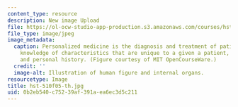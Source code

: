 ```yaml
---
content_type: resource
description: New image Upload
file: https://ol-ocw-studio-app-production.s3.amazonaws.com/courses/hst-510-genomics-computing-economics-and-society-fall-2005/0b2eb540c75239af391aea6ec3d5c211_hst-510f05-th.jpg
file_type: image/jpeg
image_metadata:
  caption: Personalized medicine is the diagnosis and treatment of patients using
    knowledge of characteristics that are unique to a given a patient, such as genotype
    and personal history. (Figure courtesy of MIT OpenCourseWare.)
  credit: ''
  image-alt: Illustration of human figure and internal organs.
resourcetype: Image
title: hst-510f05-th.jpg
uid: 0b2eb540-c752-39af-391a-ea6ec3d5c211
---
```

